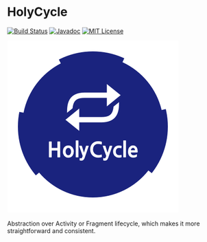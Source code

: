# HolyCycle

[![Build Status](https://travis-ci.org/restorer/holycycle.svg?branch=master)](https://travis-ci.org/restorer/holycycle) [![Javadoc](https://img.shields.io/badge/javadoc-0.1.0-blue.svg)](https://restorer.github.io/holycycle/javadoc) [![MIT License](https://img.shields.io/badge/license-MIT-blue.svg?style=flat)](LICENSE)

![](/docs/logo.png)

Abstraction over Activity or Fragment lifecycle, which makes it more straightforward and consistent.
